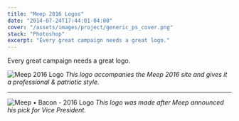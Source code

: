 ```yaml
---
title: "Meep 2016 Logos"
date: "2014-07-24T17:44:01-04:00"
cover: "/assets/images/project/generic_ps_cover.png"
stack: "Photoshop"
excerpt: "Every great campaign needs a great logo."
---
```


Every great campaign needs a great logo.

![Meep 2016 Logo](/assets/images/project/meep2016_logo.png)
_This logo accompanies the Meep 2016 site and gives it a professional & patriotic style._

---

![Meep • Bacon - 2016 Logo](/assets/images/project/meep_bacon_2016.png)
_This logo was made after Meep announced his pick for Vice President._

